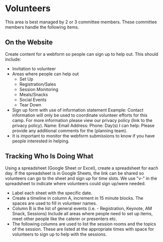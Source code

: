 # Volunteers
This area is best managed by 2 or 3 committee members. These committee members handle the following items.
## On the Website
Create content for a webform so people can sign up to help out. This should include:
 - Invitation to volunteer
 - Areas where people can help out
	 - Set Up
	 - Registration/Sales
	 - Session Monitoring
	 - Meals/Snacks
	 - Social Events
	 - Tear Down
 - Sign up form with use of information statement
	Example: Contact information will only be used to coordinate volunteer efforts for this
	camp. For more information please view our privacy policy (link to the privacy policy).
	Name:
	Email Address:
	Phone:
	Day(s) I can help:
	Please provide any additional comments for the (planning team).
 - It is important to monitor the webform submissions to know if you have people interested in helping.
## Tracking Who Is Doing What
Using a spreadsheet (Google Sheet or Excel), create a spreadsheet for each day. If the spreadsheet is in Google Sheets, the link can be shared so volunteers can go to the sheet and sign up for time slots. We use "v-" in the spreadsheet to indicate where volunteers could sign up/were needed.

 - Label each sheet with the specific date. 
 - Create a timeline in column A, increment in 15 minute blocks.
	The spaces are used to fill in volunteer names.
 - Column B is the list of general events
	(i.e. - Registration, Keynote, AM Snack, Sessions)
	 Include all areas where people need to set up items, meet other people like the caterer or presenters etc.
 - The following columns are used to list the session rooms and the topics of the session. These are listed at the appropriate times with space for volunteers to sign up to help with the sessions.
